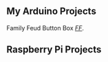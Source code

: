 ## My Arduino Projects

Family Feud Button Box *[FF](https://erniethetech.github.io/lock_out/)*.

## Raspberry Pi Projects

